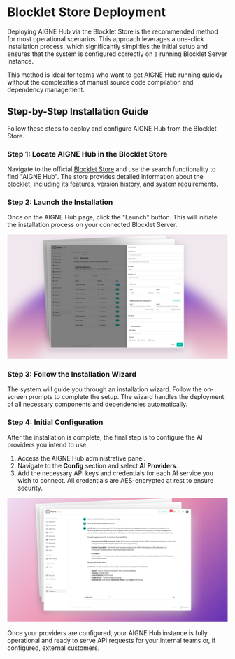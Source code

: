# Blocklet Store Deployment

Deploying AIGNE Hub via the Blocklet Store is the recommended method for most operational scenarios. This approach leverages a one-click installation process, which significantly simplifies the initial setup and ensures that the system is configured correctly on a running Blocklet Server instance.

This method is ideal for teams who want to get AIGNE Hub running quickly without the complexities of manual source code compilation and dependency management.

## Step-by-Step Installation Guide

Follow these steps to deploy and configure AIGNE Hub from the Blocklet Store.

### Step 1: Locate AIGNE Hub in the Blocklet Store

Navigate to the official [Blocklet Store](https://store.blocklet.dev) and use the search functionality to find "AIGNE Hub". The store provides detailed information about the blocklet, including its features, version history, and system requirements.

### Step 2: Launch the Installation

Once on the AIGNE Hub page, click the "Launch" button. This will initiate the installation process on your connected Blocklet Server.

![AIGNE Hub in Blocklet Store](../../../blocklets/core/screenshots/c29f08420df8ea9a199fcb5ffe06febe.png)

### Step 3: Follow the Installation Wizard

The system will guide you through an installation wizard. Follow the on-screen prompts to complete the setup. The wizard handles the deployment of all necessary components and dependencies automatically.

### Step 4: Initial Configuration

After the installation is complete, the final step is to configure the AI providers you intend to use.

1.  Access the AIGNE Hub administrative panel.
2.  Navigate to the **Config** section and select **AI Providers**.
3.  Add the necessary API keys and credentials for each AI service you wish to connect. All credentials are AES-encrypted at rest to ensure security.

![Configure AI Providers](../../../blocklets/core/screenshots/d037b6b6b092765ccbfa58706c241622.png)

Once your providers are configured, your AIGNE Hub instance is fully operational and ready to serve API requests for your internal teams or, if configured, external customers.